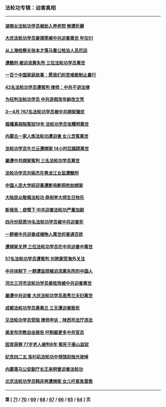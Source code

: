 ### 法轮功专辑：迫害真相
---
#### [湖南女法轮功学员被劫入养老院 惨遭折磨](../../pages/nf4379/n13756608.md?06130430) 
#### [大庆法轮功学员姜德荣被中共迫害离世 年仅51](../../pages/nf4379/n13755805.md?06130430) 
#### [从上海检察长张本才落马看公检法人员厄运](../../pages/nf4379/n13755011.md?06130430) 
#### [遭酷刑 被迫流离失所 三位法轮功学员离世](../../pages/nf4379/n13754229.md?06130430) 
#### [一百个中国家庭故事：愿我们的苦难能制止暴行](../../pages/nf4379/n13753117.md?06130430) 
#### [42名法轮功学员遭冤判 律师：中共不讲法律](../../pages/nf4379/n13753469.md?06130430) 
#### [为枉判法轮功学员 中共造假改年龄改文凭](../../pages/nf4379/n13752835.md?06130430) 
#### [3—4月 767名法轮功学员被中共绑架骚扰](../../pages/nf4379/n13732751.md?06130430) 
#### [插播真相陷冤狱19年 法轮功学员张耀明离世](../../pages/nf4379/n13748009.md?06130430) 
#### [内蒙古一家人炼法轮功遭迫害 女儿含冤离世](../../pages/nf4379/n13744475.md?06130430) 
#### [法轮功学员牛兰云遭绑架 14小时后蹊跷离世](../../pages/nf4379/n13744926.md?06130430) 
#### [屡遭中共绑架冤判 三名法轮功学员离世](../../pages/nf4379/n13743718.md?06130430) 
#### [法轮功学员刘丽杰在黑龙江女监遭酷刑](../../pages/nf4379/n13740915.md?06130430) 
#### [中国人民大学祁迎春遭断电断网抢劫绑架](../../pages/nf4379/n13730164.md?06130430) 
#### [大陆民众敬佩法轮功 恭祝李大师生日快乐](../../pages/nf4379/n13734669.md?06130430) 
#### [新报告：疫情下 中共迫害法轮功严重加剧](../../pages/nf4379/n13732612.md?06130430) 
#### [四月份获悉19名法轮功学员被中共迫害死](../../pages/nf4379/n13731456.md?06130430) 
#### [一群被中共迫害成植物人离世的普通百姓](../../pages/nf4379/n13730316.md?06130430) 
#### [遭绑架关押 三位法轮功学员在中共迫害中离世](../../pages/nf4379/n13727134.md?06130430) 
#### [57名法轮功学员遭冤判 刘艳案受海外关注](../../pages/nf4379/n13726210.md?06130430) 
#### [中共体制下 一群遭监控被迫流离失所的中国人](../../pages/nf4379/n13725531.md?06130430) 
#### [河北三河市法轮功学员姜桂玲被中共迫害离世](../../pages/nf4379/n13724089.md?06130430) 
#### [屡遭中共迫害 大庆法轮功学员高秀兰夫妇离世](../../pages/nf4379/n13723307.md?06130430) 
#### [成都法轮功学员黄素兰 三天遭迫害致死](../../pages/nf4379/n13722817.md?06130430) 
#### [见法轮功学员受阻 律师申诉：陕西司法厅违法](../../pages/nf4379/n13720981.md?06130430) 
#### [美发布宗教自由报告 吁制裁更多中共官员](../../pages/nf4379/n13720670.md?06130430) 
#### [因言获罪 77岁老人被判8年 冤死于唐山监狱](../../pages/nf4379/n13718512.md?06130430) 
#### [纪念四二五 洛杉矶法轮功中领馆前烛光夜悼](../../pages/nf4379/n13719557.md?06130430) 
#### [内蒙落马公安副厅长王来明曾迫害法轮功](../../pages/nf4379/n13717744.md?06130430) 
#### [北京法轮功学员韩非再遭绑架 女儿吁紧急营救](../../pages/nf4379/n13717927.md?06130430) 

---
#### 第 [ [71](./71.md?06130430) / [70](./70.md?06130430) / [69](./69.md?06130430) / [68](./68.md?06130430) / [67](./67.md?06130430) / [66](./66.md?06130430) / [65](./65.md?06130430) / [64](./64.md?06130430) ] 页

